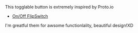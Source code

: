 This togglable button is extremely inspired by Proto.io
- [On/Off FlipSwitch](https://proto.io/freebies/onoff/)

I'm greatful them for awsome functionlality, beautiful design!XD
